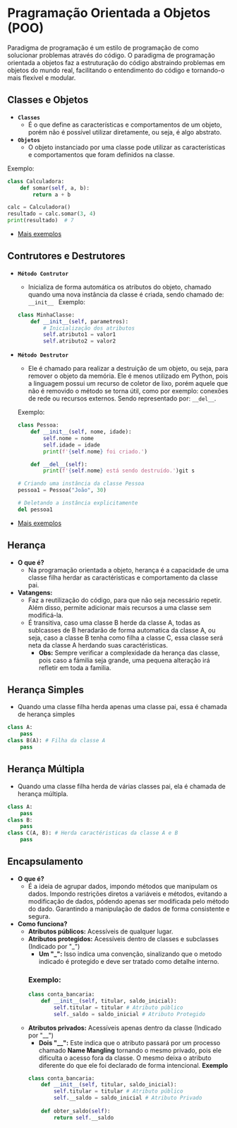 # Pragramação Orientada a Objetos (POO)
Paradigma de programação é um estilo de programação de como solucionar problemas através do código. O paradigma de programação orientada a objetos faz a estruturação do código abstraindo problemas em objetos do mundo real, facilitando o entendimento do código e tornando-o mais flexível e modular.

## Classes e Objetos
- **```Classes```**
    - É o que define as características e comportamentos de um objeto, porém não é possível utilizar diretamente, ou seja, é algo abstrato.
- **```Objetos```**
    - O objeto instanciado por uma classe pode utilizar as características e comportamentos que foram definidos na classe.

Exemplo:
```python
class Calculadora:
    def somar(self, a, b):
        return a + b

calc = Calculadora()
resultado = calc.somar(3, 4)
print(resultado)  # 7
```
- [Mais exemplos](https://github.com/ThomasNicholas21/BootCampVivo/tree/master/poo/classes_objetos)

## Contrutores e Destrutores
- **```Método Contrutor```**
    - Inicializa de forma automática os atributos do objeto, chamado quando uma nova instância da classe é criada, sendo chamado de: ```__init__ ```
    Exemplo:
    ```python
    class MinhaClasse:
        def __init__(self, parametros):
            # Inicialização dos atributos
            self.atributo1 = valor1
            self.atributo2 = valor2
    ```
- **```Método Destrutor```**
    - Ele é chamado para realizar a destruição de um objeto, ou seja, para remover o objeto da memória. Ele é menos utilizado em Python, pois a linguagem possui um recurso de coletor de lixo, porém aquele que não é removido o método se torna útil, como por exemplo: conexões de rede ou recursos externos. Sendo representado por: ```__del__```.

    Exemplo:
    ```python
    class Pessoa:
        def __init__(self, nome, idade):
            self.nome = nome
            self.idade = idade
            print(f'{self.nome} foi criado.')

        def __del__(self):
            print(f'{self.nome} está sendo destruído.')git s

    # Criando uma instância da classe Pessoa
    pessoa1 = Pessoa("João", 30)

    # Deletando a instância explicitamente
    del pessoa1
    ```
- [Mais exemplos](https://github.com/ThomasNicholas21/BootCampVivo/tree/master/poo/construtores_destrutores)

## Herança
- **O que é?**
    - Na programação orientada a objeto, herança é a capacidade de uma classe filha herdar as caractéristicas e comportamento da classe pai.
- **Vatangens:**
    - Faz a reutilização do código, para que não seja necessário repetir. Além disso, permite adicionar mais recursos a uma classe sem modificá-la.
    - É transitiva, caso uma classe B herde da classe A, todas as sublcasses de B heradarão de forma automatica da classe A, ou seja, caso a classe B tenha como filha a classe C, essa classe será neta da classe A herdando suas caractéristicas.
        - **Obs:** Sempre verificar a complexidade da herança das classe, pois caso a fámilia seja grande, uma pequena alteração irá refletir em toda a familia.
## **Herança Simples**
- Quando uma classe filha herda apenas uma classe pai, essa é chamada de herança simples 
```python
class A:
    pass
class B(A): # Filha da classe A
    pass
```
## **Herança Múltipla**
- Quando uma classe filha herda de várias classes pai, ela é chamada de herança múltipla.
```python
class A:
    pass
class B: 
    pass
class C(A, B): # Herda caractéristicas da classe A e B
    pass
```

## Encapsulamento
- **O que é?**
    - É a ideia de agrupar dados, impondo métodos que manipulam os dados. Impondo restrições diretos a variáveis e métodos, evitando a modificação de dados, pódendo apenas ser modificada pelo método do dado. Garantindo a manipulação de dados de forma consistente e segura.
- **Como funciona?**
    - **Atributos públicos:** Acessíveis de qualquer lugar.
    - **Atributos protegidos:** Acessíveis dentro de classes e subclasses (Indicado por "_")
        - **Um "_":** Isso indica uma convenção, sinalizando que o metodo indicado é protegido e deve ser tratado como detalhe interno.
        ### **Exemplo:**
        ```python
        class conta_bancaria:
            def __init__(self, titular, saldo_inicial):
                self.titular = titular # Atributo público
                self._saldo = saldo_inicial # Atributo Protegido
        ```
    - **Atributos privados:** Acessíveis apenas dentro da classe (Indicado por "__")
        - **Dois "__":** Este indica que o atributo passará por um processo chamado **Name Mangling** tornando o mesmo privado, pois ele dificulta o acesso fora da classe. O mesmo deixa o atributo diferente do que ele foi declarado de forma intencional. **Exemplo**
        ``` Python
        class conta_bancaria:
            def __init__(self, titular, saldo_inicial):
                self.titular = titular # Atributo público
                self.__saldo = saldo_inicial # Atributo Privado
            
            def obter_saldo(self):
                return self.__saldo 
        ```


